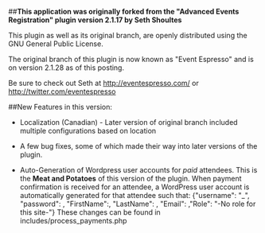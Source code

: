##**This application was originally forked from the "Advanced Events Registration" plugin version 2.1.17 by Seth Shoultes**

This plugin as well as its original branch, are openly distributed using the GNU General Public License.

The original branch of this plugin is now known as "Event Espresso" and is on version 2.1.28 as of this posting.

Be sure to check out Seth at http://eventespresso.com/ or http://twitter.com/eventespresso

##New Features in this version:

+ Localization (Canadian) - Later version of original branch included multiple configurations based on location

+ A few bug fixes, some of which made their way into later versions of the plugin. 

+ Auto-Generation of Wordpress user accounts for *paid* attendees. This is the **Meat and Potatoes** of this version of the plugin. When payment confirmation is received for an attendee, a WordPress user account is automatically generated for that attendee such that: {"username": <attendeeFirstName>"_"<attendeeLastName>, "password": <randomlyGenerated>, "FirstName":<attendeeFirstName>, "LastName": <attendeeLastName>, "Email": <attendeeEmail>,"Role": "-No role for this site-"} 
These changes can be found in includes/process_payments.php 